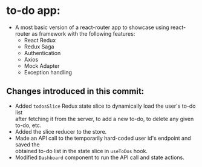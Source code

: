 # to-do app:

- A most basic version of a react-router app to showcase using react-router as framework with the following features:
  - React Redux
  - Redux Saga
  - Authentication
  - Axios
  - Mock Adapter
  - Exception handling

## Changes introduced in this commit:

- Added `todosSlice` Redux state slice to dynamically load the user's to-do list  
  after fetching it from the server, to add a new to-do, to delete any given to-do, etc.
- Added the slice reducer to the store.
- Made an API call to the temporarily hard-coded user id's endpoint and saved the  
  obtained to-do list in the state slice in `useToDos` hook.
- Modified `Dashboard` component to run the API call and state actions.
